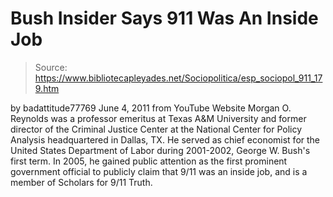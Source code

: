 # Bush Insider Says 911 Was An Inside Job

> Source: https://www.bibliotecapleyades.net/Sociopolitica/esp_sociopol_911_179.htm

by
badattitude77769
June 4, 2011
from
YouTube Website
Morgan O. Reynolds was a professor emeritus at Texas A&M University and
former director of the Criminal Justice Center at the National Center for
Policy Analysis headquartered in Dallas, TX.
He served as chief economist for the United States Department of Labor
during 2001-2002,
George W. Bush's first term.
In 2005, he gained public
attention as the first prominent government official to publicly claim that
9/11 was an inside job, and is a member of
Scholars for 9/11 Truth.
